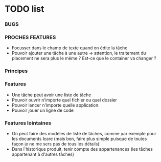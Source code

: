 # TODO list

### BUGS

### PROCHES FEATURES

* Focusser dans le champ de texte quand on édite la tâche
* Pouvoir ajouter une tâche à une autre
  -> attention, le traitement du placement ne sera plus le même
  ? Est-ce que le container va changer ?


### Principes


### Features

* Une tâche peut avoir une liste de tâche
* Pouvoir ouvrir n'importe quel fichier ou quel dossier
* Pouvoir lancer n'importe quelle application
* Pouvoir jouer un ligne de code

### Features lointaines
* On peut faire des modèles de liste de tâches, comme par exemple pour les documents Icare (mais bon, faire plus simple puisque de toutes façon je ne me sers pas de tous les détails)
* Dans l'historique produit, tenir compte des appartenances (les tâches appartenant à d'autres tâches)
